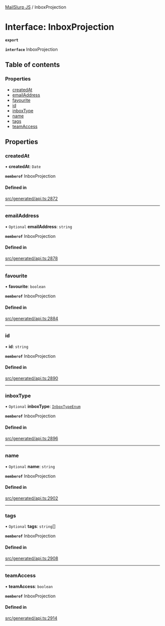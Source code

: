 [MailSlurp JS](../README.md) / InboxProjection

# Interface: InboxProjection

**`export`**

**`interface`** InboxProjection

## Table of contents

### Properties

- [createdAt](InboxProjection.md#createdat)
- [emailAddress](InboxProjection.md#emailaddress)
- [favourite](InboxProjection.md#favourite)
- [id](InboxProjection.md#id)
- [inboxType](InboxProjection.md#inboxtype)
- [name](InboxProjection.md#name)
- [tags](InboxProjection.md#tags)
- [teamAccess](InboxProjection.md#teamaccess)

## Properties

### createdAt

• **createdAt**: `Date`

**`memberof`** InboxProjection

#### Defined in

[src/generated/api.ts:2872](https://github.com/mailslurp/mailslurp-client/blob/75eefbf/src/generated/api.ts#L2872)

___

### emailAddress

• `Optional` **emailAddress**: `string`

**`memberof`** InboxProjection

#### Defined in

[src/generated/api.ts:2878](https://github.com/mailslurp/mailslurp-client/blob/75eefbf/src/generated/api.ts#L2878)

___

### favourite

• **favourite**: `boolean`

**`memberof`** InboxProjection

#### Defined in

[src/generated/api.ts:2884](https://github.com/mailslurp/mailslurp-client/blob/75eefbf/src/generated/api.ts#L2884)

___

### id

• **id**: `string`

**`memberof`** InboxProjection

#### Defined in

[src/generated/api.ts:2890](https://github.com/mailslurp/mailslurp-client/blob/75eefbf/src/generated/api.ts#L2890)

___

### inboxType

• `Optional` **inboxType**: [`InboxTypeEnum`](../enums/InboxProjection.InboxTypeEnum.md)

**`memberof`** InboxProjection

#### Defined in

[src/generated/api.ts:2896](https://github.com/mailslurp/mailslurp-client/blob/75eefbf/src/generated/api.ts#L2896)

___

### name

• `Optional` **name**: `string`

**`memberof`** InboxProjection

#### Defined in

[src/generated/api.ts:2902](https://github.com/mailslurp/mailslurp-client/blob/75eefbf/src/generated/api.ts#L2902)

___

### tags

• `Optional` **tags**: `string`[]

**`memberof`** InboxProjection

#### Defined in

[src/generated/api.ts:2908](https://github.com/mailslurp/mailslurp-client/blob/75eefbf/src/generated/api.ts#L2908)

___

### teamAccess

• **teamAccess**: `boolean`

**`memberof`** InboxProjection

#### Defined in

[src/generated/api.ts:2914](https://github.com/mailslurp/mailslurp-client/blob/75eefbf/src/generated/api.ts#L2914)

